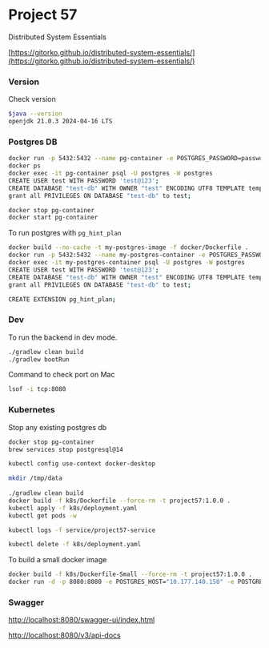 # Project 57

Distributed System Essentials

[https://gitorko.github.io/distributed-system-essentials/](https://gitorko.github.io/distributed-system-essentials/)

### Version

Check version

```bash
$java --version
openjdk 21.0.3 2024-04-16 LTS
```

### Postgres DB

```bash
docker run -p 5432:5432 --name pg-container -e POSTGRES_PASSWORD=password -d postgres:14
docker ps
docker exec -it pg-container psql -U postgres -W postgres
CREATE USER test WITH PASSWORD 'test@123';
CREATE DATABASE "test-db" WITH OWNER "test" ENCODING UTF8 TEMPLATE template0;
grant all PRIVILEGES ON DATABASE "test-db" to test;

docker stop pg-container
docker start pg-container
```

To run postgres with `pg_hint_plan`

```bash
docker build --no-cache -t my-postgres-image -f docker/Dockerfile .
docker run -p 5432:5432 --name my-postgres-container -e POSTGRES_PASSWORD=mysecretpassword -d my-postgres-image
docker exec -it my-postgres-container psql -U postgres -W postgres
CREATE USER test WITH PASSWORD 'test@123';
CREATE DATABASE "test-db" WITH OWNER "test" ENCODING UTF8 TEMPLATE template0;
grant all PRIVILEGES ON DATABASE "test-db" to test;

CREATE EXTENSION pg_hint_plan;
```

### Dev

To run the backend in dev mode.

```bash
./gradlew clean build
./gradlew bootRun

```

Command to check port on Mac

```bash
lsof -i tcp:8080
```

### Kubernetes

Stop any existing postgres db

```bash
docker stop pg-container
brew services stop postgresql@14
```

```bash
kubectl config use-context docker-desktop

mkdir /tmp/data
 
./gradlew clean build
docker build -f k8s/Dockerfile --force-rm -t project57:1.0.0 .
kubectl apply -f k8s/deployment.yaml
kubectl get pods -w

kubectl logs -f service/project57-service

kubectl delete -f k8s/deployment.yaml
```

To build a small docker image

```bash
docker build -f k8s/Dockerfile-Small --force-rm -t project57:1.0.0 . 
docker run -d -p 8080:8080 -e POSTGRES_HOST="10.177.140.150" -e POSTGRES_DB="test-db" -e POSTGRES_USER="test" -e POSTGRES_PASSWORD="test@123" project57:1.0.0
```

### Swagger

[http://localhost:8080/swagger-ui/index.html](http://localhost:8080/swagger-ui/index.html)

[http://localhost:8080/v3/api-docs](http://localhost:8080/v3/api-docs)